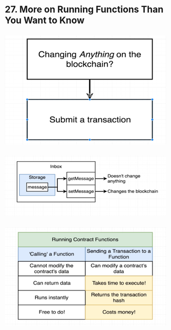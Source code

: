 #   27. More on Running Functions Than You Want to Know

![](../imgs/27.1_More-on-Running-Functions-Than-You-Want-to-Know.png)
---
![](../imgs/27.2_More-on-Running-Functions-Than-You-Want-to-Know.png)
---
![](../imgs/27.3_More-on-Running-Functions-Than-You-Want-to-Know.png)
---
